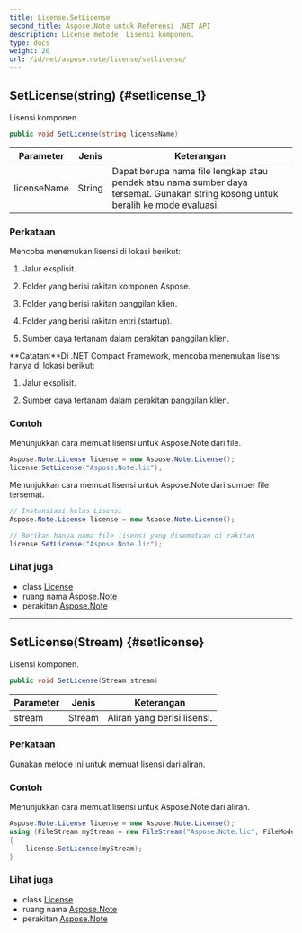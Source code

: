 ```yaml
---
title: License.SetLicense
second_title: Aspose.Note untuk Referensi .NET API
description: License metode. Lisensi komponen.
type: docs
weight: 20
url: /id/net/aspose.note/license/setlicense/
---
```

## SetLicense(string) {#setlicense_1}

Lisensi komponen.

```csharp
public void SetLicense(string licenseName)
```

| Parameter | Jenis | Keterangan |
| --- | --- | --- |
| licenseName | String | Dapat berupa nama file lengkap atau pendek atau nama sumber daya tersemat. Gunakan string kosong untuk beralih ke mode evaluasi. |

### Perkataan

Mencoba menemukan lisensi di lokasi berikut:

1. Jalur eksplisit.

2. Folder yang berisi rakitan komponen Aspose.

3. Folder yang berisi rakitan panggilan klien.

4. Folder yang berisi rakitan entri (startup).

5. Sumber daya tertanam dalam perakitan panggilan klien.

**Catatan:**Di .NET Compact Framework, mencoba menemukan lisensi hanya di lokasi berikut:

1. Jalur eksplisit.

2. Sumber daya tertanam dalam perakitan panggilan klien.

### Contoh

Menunjukkan cara memuat lisensi untuk Aspose.Note dari file.

```csharp
Aspose.Note.License license = new Aspose.Note.License();
license.SetLicense("Aspose.Note.lic");
```

Menunjukkan cara memuat lisensi untuk Aspose.Note dari sumber file tersemat.

```csharp
// Instansiasi kelas Lisensi
Aspose.Note.License license = new Aspose.Note.License();

// Berikan hanya nama file lisensi yang disematkan di rakitan
license.SetLicense("Aspose.Note.lic");
```

### Lihat juga

* class [License](../)
* ruang nama [Aspose.Note](../../license/)
* perakitan [Aspose.Note](../../../)

---

## SetLicense(Stream) {#setlicense}

Lisensi komponen.

```csharp
public void SetLicense(Stream stream)
```

| Parameter | Jenis | Keterangan |
| --- | --- | --- |
| stream | Stream | Aliran yang berisi lisensi. |

### Perkataan

Gunakan metode ini untuk memuat lisensi dari aliran.

### Contoh

Menunjukkan cara memuat lisensi untuk Aspose.Note dari aliran.

```csharp
Aspose.Note.License license = new Aspose.Note.License();
using (FileStream myStream = new FileStream("Aspose.Note.lic", FileMode.Open))
{
    license.SetLicense(myStream);
}
```

### Lihat juga

* class [License](../)
* ruang nama [Aspose.Note](../../license/)
* perakitan [Aspose.Note](../../../)


